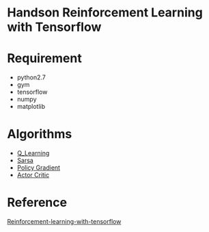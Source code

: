 # Handson Reinforcement Learning with Tensorflow

# Requirement

- python2.7
- gym
- tensorflow
- numpy
- matplotlib

# Algorithms

* [Q_Learning](https://github.com/Sadaku1993/handson-rl/tree/master/q_learning)
* [Sarsa](https://github.com/Sadaku1993/handson-rl/tree/master/sarsa)
* [Policy Gradient](https://github.com/Sadaku1993/handson-rl/tree/master/policy_gradient)
* [Actor Critic](https://github.com/Sadaku1993/handson-rl/tree/master/actor_critic)

# Reference
[Reinforcement-learning-with-tensorflow](https://github.com/MorvanZhou/Reinforcement-learning-with-tensorflow)
